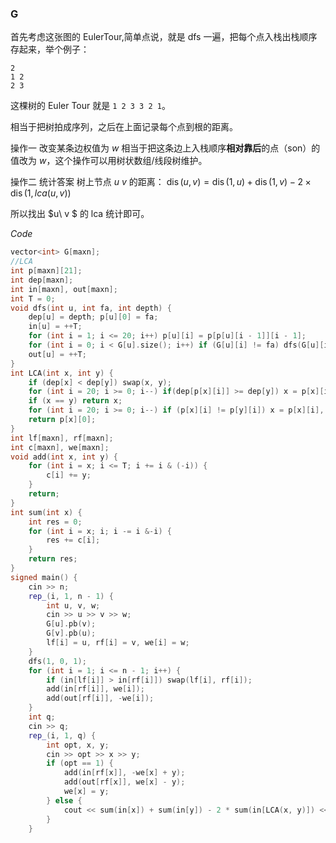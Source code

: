 ###  G
首先考虑这张图的 EulerTour,简单点说，就是 dfs 一遍，把每个点入栈出栈顺序存起来，举个例子：
```
2
1 2
2 3 
```


这棵树的 Euler Tour 就是 `1 2 3 3 2 1`。

相当于把树拍成序列，之后在上面记录每个点到根的距离。

操作一  改变某条边权值为 $w$ 相当于把这条边上入栈顺序**相对靠后**的点（son）的值改为 $w$，这个操作可以用树状数组/线段树维护。

操作二 统计答案 树上节点 $u \ v$  的距离： $\operatorname{dis}(u, v) =\operatorname{dis}(1, u) + \operatorname{dis}(1, v) - 2 \times \operatorname{dis}(1, lca(u, v))$

所以找出 $u\ v $  的 lca 统计即可。

$Code$ 

```cpp
vector<int> G[maxn];
//LCA 
int p[maxn][21];
int dep[maxn];
int in[maxn], out[maxn];
int T = 0;
void dfs(int u, int fa, int depth) {
    dep[u] = depth; p[u][0] = fa;
    in[u] = ++T;
    for (int i = 1; i <= 20; i++) p[u][i] = p[p[u][i - 1]][i - 1];
    for (int i = 0; i < G[u].size(); i++) if (G[u][i] != fa) dfs(G[u][i], u, depth + 1);
    out[u] = ++T;
}
int LCA(int x, int y) {
    if (dep[x] < dep[y]) swap(x, y);
    for (int i = 20; i >= 0; i--) if(dep[p[x][i]] >= dep[y]) x = p[x][i];
    if (x == y) return x;
    for (int i = 20; i >= 0; i--) if (p[x][i] != p[y][i]) x = p[x][i], y = p[y][i];
    return p[x][0];
}
int lf[maxn], rf[maxn];
int c[maxn], we[maxn];
void add(int x, int y) {
    for (int i = x; i <= T; i += i & (-i)) {
        c[i] += y; 
    }
    return;
}
int sum(int x) {
    int res = 0;
    for (int i = x; i; i -= i &-i) {
        res += c[i];
    }
    return res;
}
signed main() {
    cin >> n;
    rep_(i, 1, n - 1) {
        int u, v, w;
        cin >> u >> v >> w;
        G[u].pb(v);
        G[v].pb(u);
        lf[i] = u, rf[i] = v, we[i] = w;
    }
    dfs(1, 0, 1);
    for (int i = 1; i <= n - 1; i++) {
        if (in[lf[i]] > in[rf[i]]) swap(lf[i], rf[i]);
        add(in[rf[i]], we[i]);
        add(out[rf[i]], -we[i]);    
    }
    int q; 
    cin >> q;
    rep_(i, 1, q) {
        int opt, x, y;
        cin >> opt >> x >> y;
        if (opt == 1) {
            add(in[rf[x]], -we[x] + y);
            add(out[rf[x]], we[x] - y);
            we[x] = y;
        } else {
            cout << sum(in[x]) + sum(in[y]) - 2 * sum(in[LCA(x, y)]) << endl;
        }
    }
```
